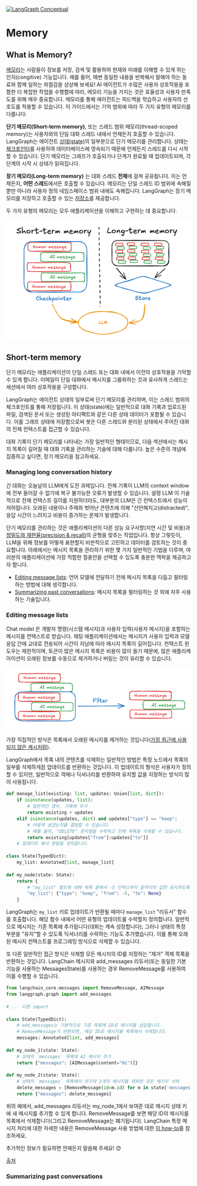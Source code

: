 [![LangGraph Conceptual](https://img.shields.io/badge/LangGraph-Conceptual-blue?logo=langgraph)](https://langchain-ai.github.io/langgraph/concepts/memory/)


# Memory


## What is Memory?

[메모리](../asset/cognitive_neuroscience_perspective_on_memory.pdf)는 사람들이 정보를 저장, 검색 및 활용하여 현재와 미래를 이해할 수 있게 하는 인지(congitive) 기능입니다. 예를 들어, 매번 동일한 내용을 반복해서 말해야 하는 동료와 함께 일하는 좌절감을 상상해 보세요! AI 에이전트가 수많은 사용자 상호작용을 포함한 더 복잡한 작업을 수행함에 따라, 메모리 기능을 가지는 것은 효율성과 사용자 만족도를 위해 매우 중요합니다. 메모리를 통해 에이전트는 피드백을 학습하고 사용자의 선호도를 적용할 수 있습니다. 이 가이드에서는 기억 범위에 따라 두 가지 유형의 메모리를 다룹니다:

**단기 메모리(Short-term memory)**, 또는 스레드 범위 메모리(thread-scoped memory)는 사용자와의 단일 대화 스레드 내에서 언제든지 호출할 수 있습니다. LangGraph는 에이전트 [상태(state)](./langgraph_glossary.md#state)의 일부분으로 단기 메모리를 관리합니다. 상태는 [체크포인터](./persistence.md#checkpoints)를 사용하여 데이터베이스에 영속되기 때문에 언제든지 스레드를 다시 시작할 수 있습니다. 단기 메모리는 그래프가 호출되거나 단계가 완료될 때 업데이트되며, 각 단계의 시작 시 상태가 읽혀집니다.

**장기 메모리(Long-term memory)** 는 대화 스레드 **전체**에 걸쳐 공유됩니다. 이는 언제든지, **어떤 스레드**에서든 호출할 수 있습니다. 메모리는 단일 스레드 ID 범위에 속해질 뿐만 아니라 사용자 정의 네임스페이스 범위 내에도 속해집니다. LangGraph는 장기 메모리를 저장하고 호출할 수 있는 [저장소](./persistence.md#memory-store)를 제공합니다.

두 가지 유형의 메모리는 모두 애플리케이션을 이해하고 구현하는 데 중요합니다.

![short_vs_long](../asset/short-vs-long.png)


## Short-term memory

단기 메모리는 애플리케이션이 단일 스레드 또는 대화 내에서 이전의 상호작용을 기억할 수 있게 합니다. 이메일이 단일 대화에서 메시지를 그룹화하는 것과 유사하게 스레드는 세션에서 여러 상호작용을 구성합니다.

LangGraph는 에이전트 상태의 일부로써 단기 메모리를 관리하며, 이는 스레드 범위의 체크포인트를 통해 저장됩니다. 이 상태(state)에는 일반적으로 대화 기록과 업로드된 파일, 검색된 문서 또는 생성된 아티팩트와 같은 다른 상태 데이터가 포함될 수 있습니다. 이를 그래프 상태에 저장함으로써 봇은 다른 스레드와 분리된 상태에서 주어진 대화의 전체 컨텍스트를 접근할 수 있습니다.

대화 기록이 단기 메모리를 나타내는 가장 일반적인 형태이므로, 다음 섹션에서는 메시지 목록이 길어질 때 대화 기록을 관리하는 기술에 대해 다룹니다. 높은 수준의 개념에 집중하고 싶다면,  장기 메모리을 참고하세요.


### Managing long conversation history

긴 대화는 오늘날의 LLM에게 도전 과제입니다. 전체 기록이 LLM의 context window에 전부 들어갈 수 없기에  복구 불가능한 오류가 발생할 수 있습니다. 설령 LLM 이 기술적으로 전체 컨텍스트 길이를 지원하더라도, 대부분의 LLM은 긴 컨텍스트에서 성능이 저하됩니다. 오래된 내용이나 주제와 벗어난 콘텐츠에 의해 "산만해지고(distracted)", 응답 시간이 느려지고 비용이 증가하는 문제가 발생합니다.

단기 메모리를 관리하는 것은 애플리케이션의 다른 성능 요구사항(지연 시간 및 비용)과 [정밀도와 재현율(precision & recall)](https://en.wikipedia.org/wiki/Precision_and_recall#:~:text=Precision%20can%20be%20seen%20as,irrelevant%20ones%20are%20also%20returned)의 균형을 맞추는 작업입니다. 항상 그렇듯이, LLM을 위해 정보를 어떻게 표현할지 비판적으로 고민하고 데이터를 검토하는 것이 중요합니다. 아래에서는 메시지 목록을 관리하기 위한 몇 가지 일반적인 기법을 다루며, 여러분의 애플리케이션에 가장 적합한 절충안을 선택할 수 있도록 충분한 맥락을 제공하고자 합니다.

- [Editing message lists](#editing-message-lists): 언어 모델에 전달하기 전에 메시지 목록을 다듬고 필터링하는 방법에 대해 생각합니다.
- [Summarizing past conversations](#summarizing-past-conversations): 메시지 목록을 필터링하는 것 외에 자주 사용하는 기술입니다.


### Editing message lists

Chat model 은 개발자 명령(시스템 메시지)과 사용자 입력(사용자 메시지)을 포함하는 메시지를 컨텍스트로 받습니다. 채팅 애플리케이션에서는 메시지가 사용자 입력과 모델 응답 간에 교대로 전송되어 시간이 지남에 따라 메시지 목록이 길어집니다. 컨텍스트 윈도우는 제한적이며, 토큰이 많은 메시지 목록은 비용이 많이 들기 때문에, 많은 애플리케아이션이 오래된 정보를 수동으로 제거하거나 버림는 것이 유리할 수 있습니다.

![message_filter](../asset/filter.png)

가장 직접적인 방식은 목록에서 오래된 메시지를 제거하는 것입니다([가장 최근에 사용되지 않은 캐시처럼](https://en.wikipedia.org/wiki/Page_replacement_algorithm#Least_recently_used)).

LangGraph에서 목록 내의 콘텐츠를 삭제하는 일반적인 방법은 특정 노드에서 목록의 일부를 삭제하게끔 업데이트를 반환하는 것입니다. 이 업데이트의 형식은 사용자가 정의할 수 있지만, 일반적으로 객체나 딕셔너리를 반환하여 유지할 값을 지정하는 방식이 많이 사용됩니다.

```python
def manage_list(existing: list, updates: Union[list, dict]):
    if isinstance(updates, list):
        # 일반적인 경우, 기록에 추가
        return existing + updates
    elif isinstance(updates, dict) and updates["type"] == "keep":
        # 어떻게 생겼는지를 결정할 수 있습니다.
        # 예를 들어, "DELETE" 문자열을 수락하고 전체 목록을 삭제할 수 있습니다.
        return existing[updates["from"]:updates["to"]]
    # 업데이트 해석 방법을 정의합니다.

class State(TypedDict):
    my_list: Annotated[list, manage_list]

def my_node(state: State):
    return {
        # "my_list" 필드에 대해 목록 끝에서 -5 인덱스부터 끝까지의 값만 유지하도록 업데이트 반환
        "my_list": {"type": "keep", "from": -5, "to": None}
    }
```

LangGraph는 `my_list` 키로 업데이트가 반환될 때마다 `manage_list` "리듀서" 함수를 호출합니다. 해당 함수 내에서 어떤 유형의 업데이트를 수락할지 정의합니다. 일반적으로 메시지는 기존 목록에 추가됩니다(대화는 계속 성장합니다); 그러나 상태의 특정 부분을 "유지"할 수 있도록 딕셔너리를 수락하는 기능도 추가했습니다. 이를 통해 오래된 메시지 컨텍스트를 프로그래밍 방식으로 삭제할 수 있습니다.

또 다른 일반적인 접근 방식은 삭제할 모든 메시지의 ID를 지정하는 "제거" 객체 목록을 반환하는 것입니다. LangChain 메시지와 add_messages 리듀서(또는 동일한 기본 기능을 사용하는 MessagesState)를 사용하는 경우 RemoveMessage를 사용하여 이를 수행할 수 있습니다.

```python
from langchain_core.messages import RemoveMessage, AIMessage
from langgraph.graph import add_messages

# ... 다른 import

class State(TypedDict):
    # add_messages는 기본적으로 기존 목록에 ID로 메시지를 삽입합니다.
    # RemoveMessage가 반환되면, 해당 ID로 메시지를 목록에서 삭제합니다.
    messages: Annotated[list, add_messages]

def my_node_1(state: State):
    # 상태의 `messages` 목록에 AI 메시지 추가
    return {"messages": [AIMessage(content="Hi")]}

def my_node_2(state: State):
    # 상태의 `messages` 목록에서 마지막 2개의 메시지를 제외한 모든 메시지 삭제
    delete_messages = [RemoveMessage(id=m.id) for m in state['messages'][:-2]]
    return {"messages": delete_messages}
```

위의 예에서, add_messages 리듀서는 my_node_1에서 보여준 대로 메시지 상태 키에 새 메시지를 추가할 수 있게 합니다. RemoveMessage를 보면 해당 ID의 메시지를 목록에서 삭제합니다(그리고 RemoveMessage는 폐기됩니다). LangChain 특정 메시지 처리에 대한 자세한 내용은 RemoveMessage 사용 방법에 대한 [이 how-to](https://langchain-ai.github.io/langgraph/how-to-guides/)를 참조하세요.

추가적인 정보가 필요하면 언제든지 말씀해 주세요! 😊

[출처](https://langchain-ai.github.io/langgraph/concepts/memory/#editing-message-lists)



### Summarizing past conversations